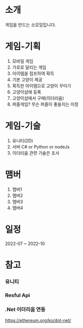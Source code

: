 # 소개
게임을 만드는 소모임입니다.

# 게임-기획
1. 모바일 게임
2. 가로로 달리는 게임
3. 아이템을 점프하여 획득
4. 기본 고양이 제공
5. 획득한 아이템으로 고양이 꾸미기
6. 고양이샵에 등록
7. 고양이샵에서 구매(이더리움)
8. 퍼즐게임? 무슨 퍼즐이 좋을지는 미정

# 게임-기술
1. 유니티(2D)
2. 서버 C# or Python or nodeJs
3. 이더리움 관련 기술은 조사

# 맴버
1. 맴버1
2. 맴버2
3. 맴버3
4. 맴버4

# 일정
2022-07 ~ 2022-10


# 참고
### 유니티
### Resful Api
### .Net 이더리움 연동
https://ethereum.org/ko/dot-net/
